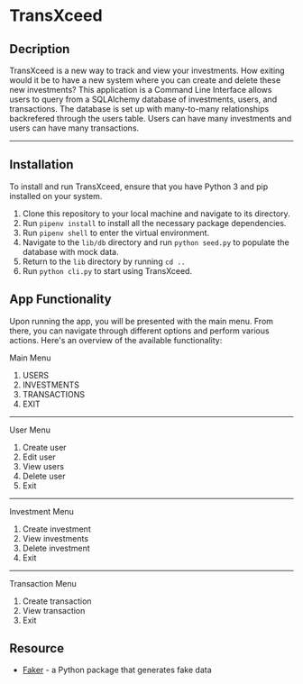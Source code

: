 # TransXceed

## Decription

TransXceed is a new way to track and view your investments. How exiting would it be to have a new system where you can create and delete these new investments? This application is a Command Line Interface allows users to query from a SQLAlchemy database of investments, users, and transactions. The database is set up with many-to-many relationships backrefered through the users table. Users can have many investments and users can have many transactions. 

***

## Installation

To install and run TransXceed, ensure that you have Python 3 and pip installed on your system.

1. Clone this repository to your local machine and navigate to its directory.
2. Run `pipenv install` to install all the necessary package dependencies.
3. Run `pipenv shell` to enter the virtual environment.
4. Navigate to the `lib/db` directory and run `python seed.py` to populate the database with mock data.
5. Return to the `lib` directory by running `cd ..`
6. Run `python cli.py` to start using TransXceed.


## App Functionality
Upon running the app, you will be presented with the main menu. From there, you can navigate through different options and perform various actions. Here's an overview of the available functionality:

Main Menu
1. USERS
2. INVESTMENTS
3. TRANSACTIONS 
4. EXIT
***
User Menu
1. Create user
2. Edit user
3. View users 
4. Delete user
5. Exit 
***
Investment Menu
1. Create investment
2. View investments 
3. Delete investment
4. Exit 
***
Transaction Menu
1. Create transaction
2. View transaction
3. Exit 

## Resource

- [Faker](https://faker.readthedocs.io/en/master/) - a Python package that generates fake data
